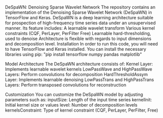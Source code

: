 DeSpaWN: Denoising Sparse Wavelet Network
The repository contains an implementation of the Denoising Sparse Wavelet Network (DeSpaWN) in TensorFlow and Keras. DeSpaWN is a deep learning architecture suitable for prospection of high-frequency time series data under an unsupervised manner. Its feature includes:
A learnable wavelet transform
Various kernel constraints (CQF, PerLayer, PerFilter Free)
Learnable hard-thresholding, used to denoise
Architecture is flexible with regards to input dimensions and decomposition level.
Installation
In order to run this code, you will need to have TensorFlow and Keras installed. You can install the necessary libraries using pip: 
"pip install tensorflow numpy pandas matplotlib"


Model Architecture
The DeSpaWN architecture consists of:
Kernel Layer: Implements learnable wavelet kernels
LowPassWave and HighPassWave Layers: Perform convolutions for decomposition
HardThresholdAssym Layer: Implements learnable denoising
LowPassTrans and HighPassTrans Layers: Perform transposed convolutions for reconstruction


Customization
You can customize the DeSpaWN model by adjusting parameters such as:
inputSize: Length of the input time series
kernelInit: Initial kernel size or values
level: Number of decomposition levels
kernelsConstraint: Type of kernel constraint (CQF, PerLayer, PerFilter, Free)